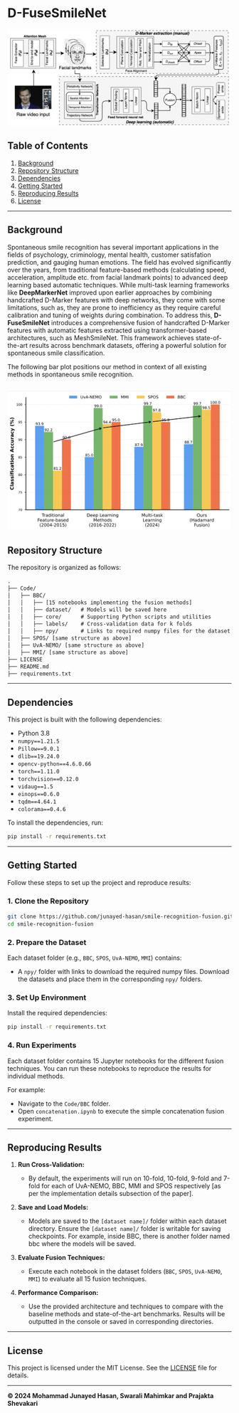 # D-FuseSmileNet

![Architecture Diagram](fusion_archi.png)

## Table of Contents
1. [Background](#background)
2. [Repository Structure](#repository-structure)
3. [Dependencies](#dependencies)
4. [Getting Started](#getting-started)
5. [Reproducing Results](#reproducing-results)
6. [License](#license)

---

## Background

Spontaneous smile recognition has several important applications in the fields of psychology, criminology, mental health, customer satisfation prediction, and gauging human emotions. The field has evolved significantly over the years, from traditional feature-based methods (calculating speed, acceleration, amplitude etc. from facial landmark points) to advanced deep learning based automatic techniques. While multi-task learning frameworks like **DeepMarkerNet** improved upon earlier approaches by combining handcrafted D-Marker features with deep networks, they come with some limitations, such as, they are prone to inefficiency as they require careful calibration and tuning of weights during combination. To address this, **D-FuseSmileNet** introduces a comprehensive fusion of handcrafted D-Marker features with automatic features extracted using transformer-based architectures, such as MeshSmileNet. This framework achieves state-of-the-art results across benchmark datasets, offering a powerful solution for spontaneous smile classification.

The following bar plot positions our method in context of all existing methods in spontaneous smile recognition.

![Performance progression](performance_progression.png)
---

## Repository Structure

The repository is organized as follows:
```
.
├── Code/
│   ├── BBC/
│   │   ├── [15 notebooks implementing the fusion methods]
│   │   ├── dataset/   # Models will be saved here
│   │   ├── core/      # Supporting Python scripts and utilities
│   │   ├── labels/    # Cross-validation data for k folds
│   │   ├── npy/       # Links to required numpy files for the dataset
│   ├── SPOS/ [same structure as above]
│   ├── UvA-NEMO/ [same structure as above]
│   ├── MMI/ [same structure as above]
├── LICENSE
├── README.md
├── requirements.txt
```

---

## Dependencies

This project is built with the following dependencies:
- Python 3.8
- `numpy==1.21.5`
- `Pillow==9.0.1`
- `dlib==19.24.0`
- `opencv-python==4.6.0.66`
- `torch==1.11.0`
- `torchvision==0.12.0`
- `vidaug==1.5`
- `einops==0.6.0`
- `tqdm==4.64.1`
- `colorama==0.4.6`

To install the dependencies, run:
```bash
pip install -r requirements.txt
```

---

## Getting Started

Follow these steps to set up the project and reproduce results:

### 1. Clone the Repository
```bash
git clone https://github.com/junayed-hasan/smile-recognition-fusion.git
cd smile-recognition-fusion
```

### 2. Prepare the Dataset
Each dataset folder (e.g., `BBC`, `SPOS`, `UvA-NEMO`, `MMI`) contains:
- A `npy/` folder with links to download the required numpy files. Download the datasets and place them in the corresponding `npy/` folders.

### 3. Set Up Environment
Install the required dependencies:
```bash
pip install -r requirements.txt
```

### 4. Run Experiments
Each dataset folder contains 15 Jupyter notebooks for the different fusion techniques. You can run these notebooks to reproduce the results for individual methods.

For example:
- Navigate to the `Code/BBC` folder.
- Open `concatenation.ipynb` to execute the simple concatenation fusion experiment.

---

## Reproducing Results

1. **Run Cross-Validation:**
   - By default, the experiments will run on 10-fold, 10-fold, 9-fold and 7-fold for each of UvA-NEMO, BBC, MMI and SPOS respectively [as per the implementation details subsection of the paper]. 

2. **Save and Load Models:**
   - Models are saved to the `[dataset name]/` folder within each dataset directory. Ensure the `[dataset name]/` folder is writable for saving checkpoints. For example, inside BBC, there is another folder named bbc where the models will be saved.

3. **Evaluate Fusion Techniques:**
   - Execute each notebook in the dataset folders (`BBC`, `SPOS`, `UvA-NEMO`, `MMI`) to evaluate all 15 fusion techniques.

4. **Performance Comparison:**
   - Use the provided architecture and techniques to compare with the baseline methods and state-of-the-art benchmarks. Results will be outputted in the console or saved in corresponding directories.

---

## License

This project is licensed under the MIT License. See the [LICENSE](LICENSE) file for details.

---

**© 2024 Mohammad Junayed Hasan, Swarali Mahimkar and Prajakta Shevakari**

